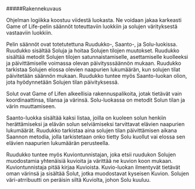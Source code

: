 #####Rakennekuvaus

Ohjelman logiikka koostuu viidestä luokasta. Ne voidaan jakaa karkeasti Game of Life-pelin säännöt toteuttaviin luokkiin ja solujen värityksestä vastaaviin luokkiin.

Pelin säännöt ovat totetutettuna Ruudukko-, Saanto-, ja Solu-luokissa. Ruudukko sisältää Soluja ja hoitaa Solujen tilojen muutokset. Ruudukko sisältää metodit Solujen tilojen satunnaistamiselle, asettamiselle kuolleeksi ja päivittämiselle voimassa olevan päivitysssäännön mukaan. Ruudukko tarkistaa Solujen elossa olevien naapurien lukumäärän, kun solujen tilat päivitetään säännön mukaan. Ruudukko tuntee myös Saanto-luokan olion, jota hyödynnetään Solujen tilan päivityksessä.

Solut ovat Game of Lifen alkeellisia rakennuspalikoita, jotak tietävät vain koordinaattinsa, tilansa ja värinsä. Solu-luokassa on metodit Solun tilan ja värin muuttamiseen.

Saanto-luokka sisältää kaksi listaa, joilla on kuoleen solun henkiin herättämiseksi ja elävän solun selviämiseksi tarvittavat elävien naapurien lukumäärät. Ruudukko tarkistaa aina solujen tilan päivittämisen aikana Saannon metodia, jolla tarkistetaan onko tietty Solu kuollut vai elossa sen elävien naapurien lukumäärän perusteella.

Ruudukko tuntee myös Kuviontunnistajan, joka etsii ruudukon Solujen muodostamia yhtenäisiä kuvioita ja värittää ne kuvion koon mukaan. Kuviontunnistaja pitää kirjaa Kuvioista. Kuvio-luokan ilmentyvät tietävät oman värinsä ja sisältää Solut, jotka muodostavat kyseisen Kuvion. Solujen väri-atrribuutti on peräisin siltä Kuviolta, johon Solu kuuluu.
